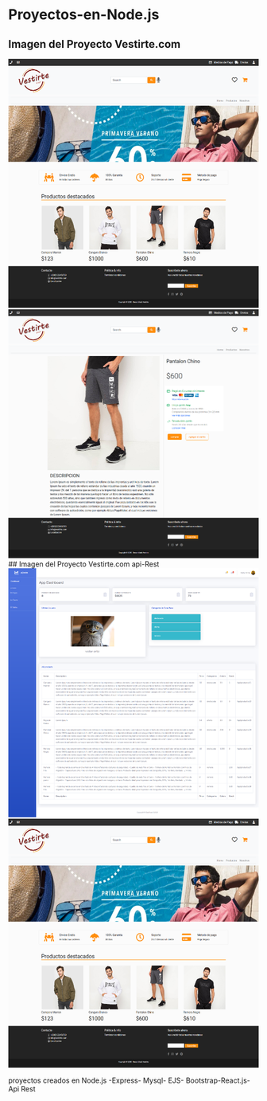 # Proyectos-en-Node.js

## Imagen del Proyecto Vestirte.com
<img src="https://raw.githubusercontent.com/ortizvictorw/Proyectos-en-Node.js/master/02-Ecommerce-Vestirte/img-proyecto/Screenshot_2020-08-08%20Home.png" width="600" height="500" />
<img src="https://raw.githubusercontent.com/ortizvictorw/Proyectos-en-Node.js/master/02-Ecommerce-Vestirte/img-proyecto/Screenshot_2020-08-08%20Detalles.png" width="600" height="500" />
## Imagen del Proyecto Vestirte.com api-Rest
<img src="https://raw.githubusercontent.com/ortizvictorw/Proyectos-en-Node.js/master/02-Ecommerce-Vestirte/img-proyecto/Screenshot_2020-08-08%20Corporate%20Dashboard%20-%20Admin.png" width="600" height="500" />
<img src="https://raw.githubusercontent.com/ortizvictorw/Proyectos-en-Node.js/master/02-Ecommerce-Vestirte/img-proyecto/Screenshot_2020-08-08%20Home.png" width="600" height="500" />


proyectos creados en Node.js -Express- Mysql- EJS- Bootstrap-React.js-Api Rest
